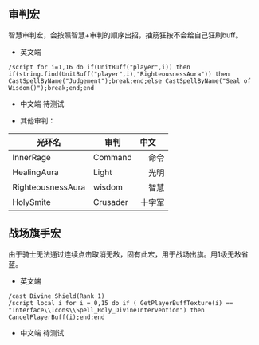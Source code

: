 ## 审判宏 ##
  智慧审判宏，会按照智慧+审判的顺序出招，抽筋狂按不会给自己狂刷buff。
* 英文端
```
/script for i=1,16 do if(UnitBuff("player",i)) then if(string.find(UnitBuff("player",i),"RighteousnessAura")) then CastSpellByName("Judgement");break;end;else CastSpellByName("Seal of Wisdom()");break;end;end
```
* 中文端
  待测试

* 其他审判：

光环名 | 审判 | 中文     
------- | ---------------- | ------:
InnerRage  | Command | 命令 
HealingAura  | Light        | 光明       
RighteousnessAura   | wisdom | 智慧      
HolySmite   | Crusader | 十字军     


## 战场旗手宏 ##
  由于骑士无法通过连续点击取消无敌，固有此宏，用于战场出旗。用1级无敌省蓝。
* 英文端
```
/cast Divine Shield(Rank 1)
/script local i for i = 0,15 do if ( GetPlayerBuffTexture(i) == "Interface\\Icons\\Spell_Holy_DivineIntervention") then CancelPlayerBuff(i);end;end
```
* 中文端
  待测试
